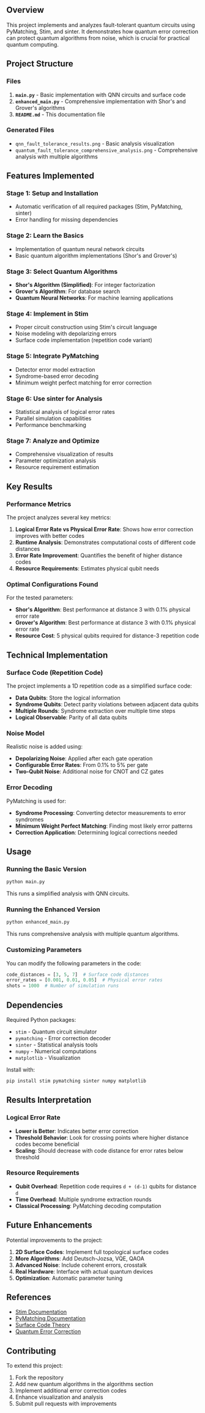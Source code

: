 ## Overview

This project implements and analyzes fault-tolerant quantum circuits using PyMatching, Stim, and sinter. It demonstrates how quantum error correction can protect quantum algorithms from noise, which is crucial for practical quantum computing.

## Project Structure

### Files

1. **`main.py`** - Basic implementation with QNN circuits and surface code
2. **`enhanced_main.py`** - Comprehensive implementation with Shor's and Grover's algorithms
3. **`README.md`** - This documentation file

### Generated Files

- `qnn_fault_tolerance_results.png` - Basic analysis visualization
- `quantum_fault_tolerance_comprehensive_analysis.png` - Comprehensive analysis with multiple algorithms

## Features Implemented

### Stage 1: Setup and Installation
- Automatic verification of all required packages (Stim, PyMatching, sinter)
- Error handling for missing dependencies

### Stage 2: Learn the Basics 
- Implementation of quantum neural network circuits
- Basic quantum algorithm implementations (Shor's and Grover's)

### Stage 3: Select Quantum Algorithms 
- **Shor's Algorithm (Simplified)**: For integer factorization
- **Grover's Algorithm**: For database search
- **Quantum Neural Networks**: For machine learning applications

### Stage 4: Implement in Stim 
- Proper circuit construction using Stim's circuit language
- Noise modeling with depolarizing errors
- Surface code implementation (repetition code variant)

### Stage 5: Integrate PyMatching 
- Detector error model extraction
- Syndrome-based error decoding
- Minimum weight perfect matching for error correction

### Stage 6: Use sinter for Analysis 
- Statistical analysis of logical error rates
- Parallel simulation capabilities
- Performance benchmarking

### Stage 7: Analyze and Optimize 
- Comprehensive visualization of results
- Parameter optimization analysis
- Resource requirement estimation

## Key Results

### Performance Metrics

The project analyzes several key metrics:

1. **Logical Error Rate vs Physical Error Rate**: Shows how error correction improves with better codes
2. **Runtime Analysis**: Demonstrates computational costs of different code distances
3. **Error Rate Improvement**: Quantifies the benefit of higher distance codes
4. **Resource Requirements**: Estimates physical qubit needs

### Optimal Configurations Found

For the tested parameters:

- **Shor's Algorithm**: Best performance at distance 3 with 0.1% physical error rate
- **Grover's Algorithm**: Best performance at distance 3 with 0.1% physical error rate
- **Resource Cost**: 5 physical qubits required for distance-3 repetition code

## Technical Implementation

### Surface Code (Repetition Code)

The project implements a 1D repetition code as a simplified surface code:

- **Data Qubits**: Store the logical information
- **Syndrome Qubits**: Detect parity violations between adjacent data qubits
- **Multiple Rounds**: Syndrome extraction over multiple time steps
- **Logical Observable**: Parity of all data qubits

### Noise Model

Realistic noise is added using:

- **Depolarizing Noise**: Applied after each gate operation
- **Configurable Error Rates**: From 0.1% to 5% per gate
- **Two-Qubit Noise**: Additional noise for CNOT and CZ gates

### Error Decoding

PyMatching is used for:

- **Syndrome Processing**: Converting detector measurements to error syndromes
- **Minimum Weight Perfect Matching**: Finding most likely error patterns
- **Correction Application**: Determining logical corrections needed

## Usage

### Running the Basic Version

```bash
python main.py
```

This runs a simplified analysis with QNN circuits.

### Running the Enhanced Version

```bash
python enhanced_main.py
```

This runs comprehensive analysis with multiple quantum algorithms.

### Customizing Parameters

You can modify the following parameters in the code:

```python
code_distances = [3, 5, 7]  # Surface code distances
error_rates = [0.001, 0.01, 0.05]  # Physical error rates
shots = 1000  # Number of simulation runs
```

## Dependencies

Required Python packages:

- `stim` - Quantum circuit simulator
- `pymatching` - Error correction decoder
- `sinter` - Statistical analysis tools
- `numpy` - Numerical computations
- `matplotlib` - Visualization

Install with:

```bash
pip install stim pymatching sinter numpy matplotlib
```

## Results Interpretation

### Logical Error Rate

- **Lower is Better**: Indicates better error correction
- **Threshold Behavior**: Look for crossing points where higher distance codes become beneficial
- **Scaling**: Should decrease with code distance for error rates below threshold

### Resource Requirements

- **Qubit Overhead**: Repetition code requires `d + (d-1)` qubits for distance `d`
- **Time Overhead**: Multiple syndrome extraction rounds
- **Classical Processing**: PyMatching decoding computation

## Future Enhancements

Potential improvements to the project:

1. **2D Surface Codes**: Implement full topological surface codes
2. **More Algorithms**: Add Deutsch-Jozsa, VQE, QAOA
3. **Advanced Noise**: Include coherent errors, crosstalk
4. **Real Hardware**: Interface with actual quantum devices
5. **Optimization**: Automatic parameter tuning

## References

- [Stim Documentation](https://github.com/quantumlib/Stim)
- [PyMatching Documentation](https://github.com/oscarhiggott/PyMatching)
- [Surface Code Theory](https://arxiv.org/abs/1208.0928)
- [Quantum Error Correction](https://arxiv.org/abs/0904.2557)

## Contributing

To extend this project:

1. Fork the repository
2. Add new quantum algorithms in the algorithms section
3. Implement additional error correction codes
4. Enhance visualization and analysis
5. Submit pull requests with improvements
